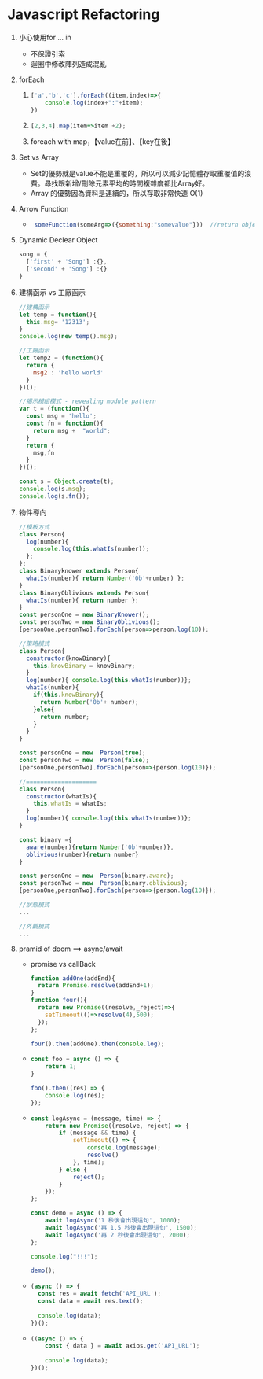 # Javascript Refactoring

1. 小心使用for ... in

   - 不保證引索
   - 迴圈中修改陣列造成混亂

2. forEach

   1. ```js
      ['a','b','c'].forEach((item,index)=>{
          console.log(index+":"+item);
      })
      ```

   2. ```js
      [2,3,4].map(item=>item +2);
      ```

   3. foreach with map，【value在前】、【key在後】

3. Set vs Array

   - Set的優勢就是value不能是重覆的，所以可以減少記憶體存取重覆值的浪費。尋找跟新增/刪除元素平均的時間複雜度都比Array好。
   - Array 的優勢因為資料是連續的，所以存取非常快速 O(1)

4. Arrow Function

   - ```js
      someFunction(someArg=>({something:"somevalue"}))  //return object
      ```

5. Dynamic Declear Object

   ```js
   song = {
     ['first' + 'Song'] :{},
     ['second' + 'Song'] :{}
   }
   ```

6. 建構函示 vs 工廠函示

   ```js
   //建構函示
   let temp = function(){
     this.msg= '12313';
   }
   console.log(new temp().msg);
   ```

   ```js
   //工廠函示
   let temp2 = (function(){
     return {
       msg2 : 'hello world'
     }
   })();
   ```

   ```js
   //揭示模組模式 - revealing module pattern
   var t = (function(){
     const msg = 'hello';
     const fn = function(){
       return msg +  "world";
     }
     return {
       msg,fn
     }
   })();
   
   const s = Object.create(t);
   console.log(s.msg);
   console.log(s.fn());
   ```

7. 物件導向

   ```js
   //模板方式
   class Person{
     log(number){
       console.log(this.whatIs(number));
     };
   };
   class Binaryknower extends Person{
     whatIs(number){ return Number('0b'+number) };
   }
   class BinaryOblivious extends Person{
     whatIs(number){ return number };
   }
   const personOne = new BinaryKnower();
   const personTwo = new BinaryOblivious();
   [personOne,personTwo].forEach(person=>person.log(10));
   ```

   ```js
   //策略模式
   class Person{
     constructor(knowBinary){
       this.knowBinary = knowBinary;
     }
     log(number){ console.log(this.whatIs(number))};
     whatIs(number){
       if(this.knowBinary){
         return Number('0b'+ number);
       }else{
         return number;
       }
     }
   }
   
   const personOne = new  Person(true);
   const personTwo = new  Person(false);
   [personOne,personTwo].forEach(person=>{person.log(10)});
   
   //====================
   class Person{
     constructor(whatIs){
       this.whatIs = whatIs;
     }
     log(number){ console.log(this.whatIs(number))};
   }
   
   const binary ={
     aware(number){return Number('0b'+number)},
     oblivious(number){return number}
   }
   
   const personOne = new  Person(binary.aware);
   const personTwo = new  Person(binary.oblivious);
   [personOne,personTwo].forEach(person=>{person.log(10)});
   ```

   ```js
   //狀態模式
   ...
   ```

   ```js
   //外觀模式
   ...
   ```

8. pramid of doom ==> async/await

   - promise vs callBack

     ```js
     function addOne(addEnd){
       return Promise.resolve(addEnd+1);
     }
     function four(){
       return new Promise((resolve,_reject)=>{
         setTimeout(()=>resolve(4),500);
       });
     };
     
     four().then(addOne).then(console.log);
     ```

   - ```js
     const foo = async () => {
         return 1;
     }
     
     foo().then((res) => {
         console.log(res);
     });
     ```
   
   - ```js
     const logAsync = (message, time) => {
         return new Promise((resolve, reject) => {
             if (message && time) {
                 setTimeout(() => {
                     console.log(message);
                     resolve()
                 }, time);
             } else {
                 reject();
             }
         });
     };
     
     const demo = async () => {
         await logAsync('1 秒後會出現這句', 1000);
         await logAsync('再 1.5 秒後會出現這句', 1500);
         await logAsync('再 2 秒後會出現這句', 2000);
     };
     
     console.log("!!!");
     
     demo();
     ```
   
   - ```js
     (async () => {
       const res = await fetch('API_URL');
       const data = await res.text();
       
       console.log(data);
     })();
     ```
   
   - ```js
     ((async () => {
         const { data } = await axios.get('API_URL');
         
         console.log(data);
     })();
     ```

